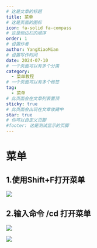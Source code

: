 ```yaml
---
# 这是文章的标题
title: 菜单
# 这是页面的图标
icon: fa-solid fa-compass
# 这是侧边栏的顺序
order: 1
# 设置作者
author: YangXiaoMian
# 设置写作时间
date: 2024-07-10
# 一个页面可以有多个分类
category:
  - 菜单教程
# 一个页面可以有多个标签
tag:
  - 菜单
# 此页面会在文章列表置顶
sticky: true
# 此页面会出现在文章收藏中
star: true
# 你可以自定义页脚
#footer: 这是测试显示的页脚
---
```

# 菜单

## **1.使用Shift+F打开菜单**
![](https://i1.mcobj.com/imgb/u15prb/20240710_668e18f70f728.png)

## **2.输入命令 /cd 打开菜单**
![](https://i1.mcobj.com/imgb/u15prb/20240710_668e18bfdba94.png)

![](https://i1.mcobj.com/imgb/u15prb/20240710_668e18f70f728.png)
